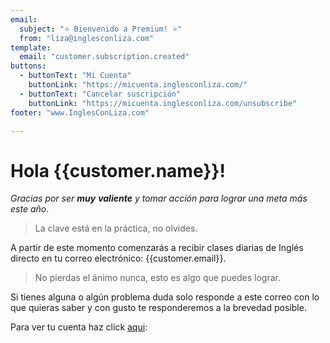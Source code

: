 ```yaml
---
email:
  subject: "⭐️ Bienvenido a Premium! ️⭐"
  from: "liza@inglesconliza.com"
template:
  email: "customer.subscription.created"
buttons:
  - buttonText: "Mi Cuenta"
    buttonLink: "https://micuenta.inglesconliza.com/"
  - buttonText: "Cancelar suscripción"
    buttonLink: "https://micuenta.inglesconliza.com/unsubscribe"
footer: "www.InglesConLiza.com"

---
```

# Hola {{customer.name}}!

_Gracias por ser **muy** **valiente** y tomar acción para lograr una meta más este año_.

> La clave está en la práctica, no olvides.

A partir de este momento comenzarás a recibir clases diarias de Inglés directo en tu correo electrónico: {{customer.email}}.

> No pierdas el ánimo nunca, esto es algo que puedes lograr.

Si tienes alguna o algún problema duda solo responde a este correo con lo que quieras saber y con gusto te responderemos a la brevedad posible.

Para ver tu cuenta haz click [aqui](https://micuenta.inglesconliza.com/):
